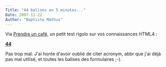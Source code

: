 ```yaml
---
Title: "44 balises en 5 minutes..."
Date: 2007-11-22
Author: "Baptiste Mathus"
---
```




Via [Prendre un
café](http://prendreuncafe.com/blog/post/2007/11/22/Testez-votre-connaissance-des-balises-HTML4),
un petit test rigolo sur vos connaissances HTML4 :

[**44**](http://www.justsayhi.com/bb/html_quiz)

Pas trop mal. J'ai honte d'avoir oublié de citer acronym, abbr que j'ai
déjà pas mal utilisé, et toutes les balises des formulaires ;-).

